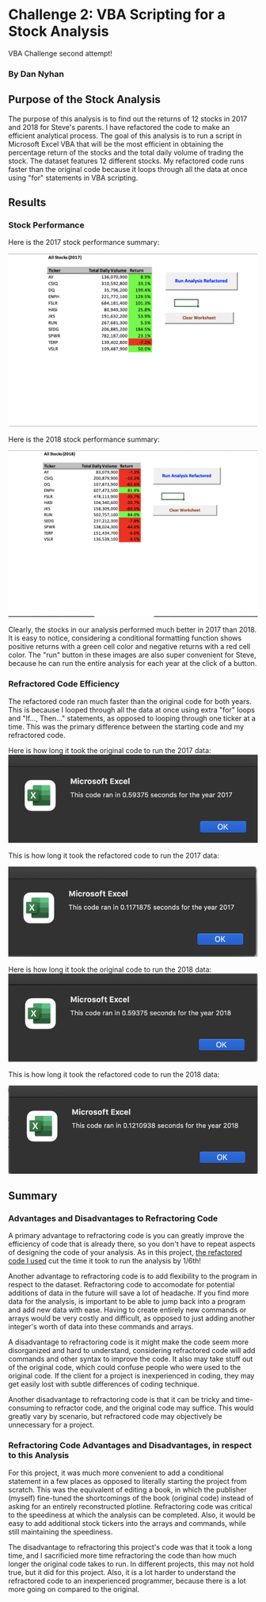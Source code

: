 # Challenge 2: VBA Scripting for a Stock Analysis
VBA Challenge second attempt!
### By Dan Nyhan



## Purpose of the Stock Analysis
The purpose of this analysis is to find out the returns of 12 stocks in 2017 and 2018 for Steve's parents. I have refactored the code to make an efficient analytical process. The goal of this analysis is to run a script in Microsoft Excel VBA that will be the most efficient in obtaining the percentage return of the stocks and the total daily volume of trading the stock. The dataset features 12 different stocks. My refactored code runs faster than the original code because it loops through all the data at once using "for" statements in VBA scripting.


## Results 

### Stock Performance
Here is the 2017 stock performance summary:

![2017 Stock Performance](https://github.com/nyhandan/Challenge_2_VBA_/blob/main/Challenge%202%20/Resources/Stock_performance_2017.png)

Here is the 2018 stock performance summary:

![2018 Stock Performance](https://github.com/nyhandan/Challenge_2_VBA_/blob/main/Challenge%202%20/Resources/Stock_Performance_2018.png)

Clearly, the stocks in our analysis performed much better in 2017 than 2018. It is easy to notice, considering a conditional formatting function shows positive returns with a green cell color and negative returns with a red cell color. The "run" button in these images are also super convenient for Steve, because he can run the entire analysis for each year at the click of a button. 

### Refractored Code Efficiency 
The refactored code ran much faster than the original code for both years. This is because I looped through all the data at once using extra "for" loops and "If..., Then..." statements, as opposed to looping through one ticker at a time. This was the primary difference between the starting code and my refractored code. 

Here is how long it took the original code to run the 2017 data: 
![Original_code_time_performance 2017](https://github.com/nyhandan/Challenge_2_VBA_/blob/main/Challenge%202%20/Resources/Original_Code_Runtime_2017.png)

This is how long it took the refactored code to run the 2017 data: 

![Refractored_code_time_performance 2017](https://github.com/nyhandan/Challenge_2_VBA_/blob/main/Challenge%202%20/Resources/Refractored_Code_Runtime_2017.png)

Here is how long it took the original code to run the 2018 data: 
![Original_code_time_performance 2018](https://github.com/nyhandan/Challenge_2_VBA_/blob/main/Challenge%202%20/Resources/Original_Code_runtime_2018.png)

This is how long it took the refactored code to run the 2018 data: 

![Refractored_code_time_performance 2018](https://github.com/nyhandan/Challenge_2_VBA_/blob/main/Challenge%202%20/Resources/Refractored_Code_Runtime_2018.png)



## Summary

### Advantages and Disadvantages to Refractoring Code
A primary advantage to refractoring code is you can greatly improve the efficiency of code that is already there, so you don't have to repeat aspects of designing the code of your analysis. As in this project, [the refactored code I used](https://courses.bootcampspot.com/courses/1018/pages/2-dot-3-2-loop-over-all-tickers?module_item_id=395590) cut the time it took to run the analysis by 1/6th! 

Another advantage to refractoring code is to add flexibility to the program in respect to the dataset. Refractoring code to accomodate for potential additions of data in the future will save a lot of headache. If you find more data for the analysis, is important to be able to jump back into a program and add new data with ease. Having to create entirely new commands or arrays would be very costly and difficult, as opposed to just adding another integer's worth of data into these commands and arrays. 

A disadvantage to refractoring code is it might make the code seem more disorganized and hard to understand, considering refractored code will add commands and other syntax to improve the code. It also may take stuff out of the original code, which could confuse people who were used to the original code. If the client for a project is inexperienced in coding, they may get easily lost with subtle differences of coding technique.

Another disadvantage to refractoring code is that it can be tricky and time-consuming to refractor code, and the original code may suffice. This would greatly vary by scenario, but refractored code may objectively be unnecessary for a project. 

### Refractoring Code Advantages and Disadvantages, in respect to this Analysis
For this project, it was much more convenient to add a conditional statement in a few places as opposed to literally starting the project from scratch. This was the  equivalent of editing a book, in which the publisher (myself) fine-tuned the shortcomings of the book (original code) instead of asking for an entirely reconstructed plotline. Refractoring code was critical to the speediness at which the analysis can be completed. Also, it would be easy to add additional stock tickers into the arrays and commands, while still maintaining the speediness.

The disadvantage to refractoring this project's code was that it took a long time, and I sacrificied more time refractoring the code than how much longer the original code takes to run. In different projects, this may not hold true, but it did for this project. Also, it is a lot harder to understand the refractored code to an inexperienced programmer, because there is a lot more going on compared to the original.
